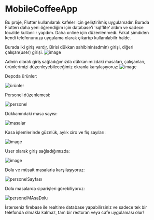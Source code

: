 ﻿# MobileCoffeeApp
 
Bu proje, Flutter kullanılarak kafeler için geliştirilmiş uygulamadır. Burada Flutterı daha yeni öğrendiğim için database'i 'sqlflite' aldım ve sadece localde kullanılır yapdım. Daha online için düzenlenmedi. Fakat şimdiden kendi telefonunuza uygulama olarak çıkartıp kullanılabilir halde.

Burada iki giriş vardır. Birisi dükkan sahibinin(admin) girişi, diğeri çalışan(user) girişi.
![image](https://github.com/user-attachments/assets/1c4f4f24-604a-4e0c-8142-3f767ee7edc2)

Admin olarak giriş sağladığımızda dükkanımızdaki masaları, çalışanları, ürünlerimizi düzenleyebileceğimiz ekranla karşılaşıyoruz:
![image](https://github.com/user-attachments/assets/294c3502-ef87-4f57-8be9-9d3e2afbd7e8)

Depoda ürünler:

![ürünler](https://github.com/user-attachments/assets/2fbfac00-a36e-4875-8c68-660af48e615f)

Personel düzenlemesi:

![personel](https://github.com/user-attachments/assets/69705e4c-0989-419d-bad9-b3e19c116ef8)

Dükkanındaki masa sayısı:

![masalar](https://github.com/user-attachments/assets/dedd449a-8da8-4e0a-83bb-2779f5171488)

Kasa işlemlerinde güznlük, aylık ciro ve fiş sayıları:

![image](https://github.com/user-attachments/assets/3c4bb816-913e-42d1-b8ba-d8613190802f)

User olarak giriş sağladığımızda:

![image](https://github.com/user-attachments/assets/abc01c58-29b9-4d51-8d34-c1726cc91282)

Dolu ve müsait masalarla karşılaşıyoruz:

![personelSayfası](https://github.com/user-attachments/assets/8ec26a7d-5b4e-4d8a-9459-c67c5ee44945)

Dolu masalarda siparişleri görebiliyoruz:

![personelMAsaDolu](https://github.com/user-attachments/assets/d28496f8-7bbb-4c46-8f28-3fcd4b675739)

İsterseniz firebase ile realtime database yapabilirsiniz ve sadece tek bir telefonda olmakla kalmaz, tam bir restoran veya cafe uygulaması olur!
